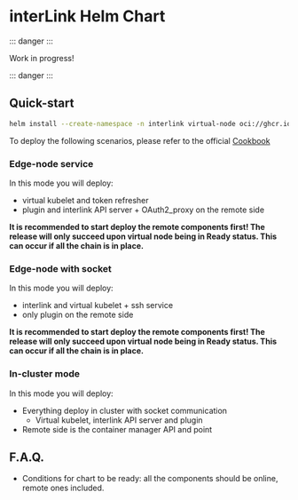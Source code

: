 # interLink Helm Chart

::: danger :::

Work in progress!

::: danger :::

## Quick-start

```bash
helm install --create-namespace -n interlink virtual-node oci://ghcr.io/intertwin-eu/interlink-helm-chart/interlink --values values.yaml
```

To deploy the following scenarios, please refer to the official [Cookbook](https://intertwin-eu.github.io/interLink/docs/cookbook)

### Edge-node service

In this mode you will deploy:
- virtual kubelet and token refresher
- plugin and interlink API server + OAuth2_proxy on the remote side

__It is recommended to start deploy the remote components first! The release will only succeed upon virtual node being in Ready status. This can occur if all the chain is in place.__

### Edge-node with socket

In this mode you will deploy:
- interlink and virtual kubelet + ssh service 
- only plugin on the remote side

__It is recommended to start deploy the remote components first! The release will only succeed upon virtual node being in Ready status. This can occur if all the chain is in place.__

### In-cluster mode

In this mode you will deploy:
- Everything deploy in cluster with socket communication
    - Virtual kubelet, interlink API server and plugin
- Remote side is the container manager API and point


## F.A.Q.

- Conditions for chart to be ready: all the components should be online, remote ones included. 
